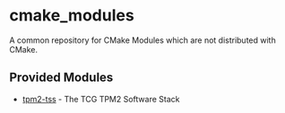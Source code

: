 cmake_modules
=============

A common repository for CMake Modules which are not distributed with CMake.

Provided Modules
----------------
- [tpm2-tss](https://github.com/01org/tpm2-tss) - The TCG TPM2 Software Stack
